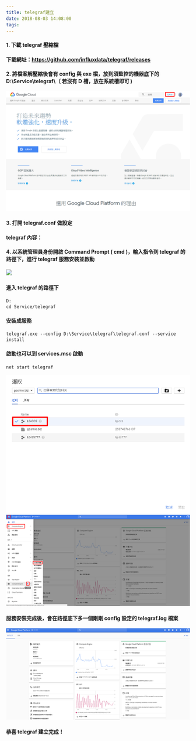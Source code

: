 ```yaml
---
title: telegraf建立
date: 2018-08-03 14:08:00
tags:
---
```


#### 1. 下載 telegraf 壓縮檔

#### 下載網址：https://github.com/influxdata/telegraf/releases

#### 2. 將檔案解壓縮後會有 config 與 exe 檔，放到須監控的機器底下的 D:\Service\telegraf\（ 若沒有 D 槽，放在系統槽即可 )

![ ](images/1.png)

#### 3. 打開 telegraf.conf 做設定

#### telegraf 內容：

#### 4. 以系統管理員身份開啟 Command Prompt ( cmd )，輸入指令到 telegraf 的路徑下，進行 telegraf 服務安裝並啟動

![ ](images/2.png)

#### 進入 telegraf 的路徑下

```
D:
cd Service/telegraf
```

#### 安裝成服務

```
telegraf.exe --config D:\Service\telegraf\telegraf.conf --service install
```

#### 啟動也可以到 services.msc 啟動

```
net start telegraf
```

![ ](images/3.png)
![ ](images/4.png)

#### 服務安裝完成後，會在路徑底下多一個剛剛 config 設定的 telegraf.log 檔案

![ ](images/5.png)

#### 恭喜 telegraf 建立完成！